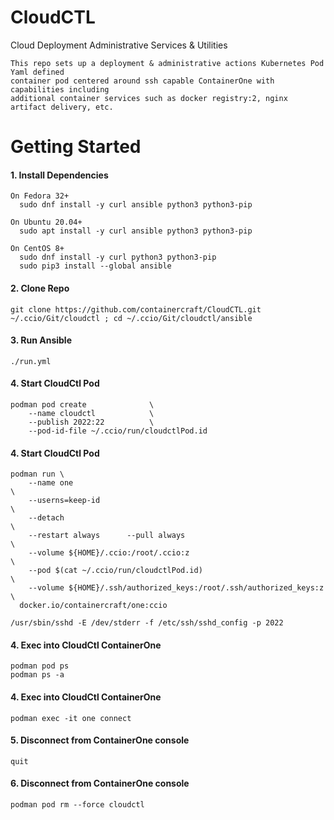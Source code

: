 # CloudCTL
Cloud Deployment Administrative Services & Utilities

```
This repo sets up a deployment & administrative actions Kubernetes Pod Yaml defined 
container pod centered around ssh capable ContainerOne with capabilities including
additional container services such as docker registry:2, nginx artifact delivery, etc.
```

# Getting Started
####  1. Install Dependencies
```
On Fedora 32+
  sudo dnf install -y curl ansible python3 python3-pip

On Ubuntu 20.04+
  sudo apt install -y curl ansible python3 python3-pip

On CentOS 8+
  sudo dnf install -y curl python3 python3-pip
  sudo pip3 install --global ansible
```
####  2. Clone Repo
```
git clone https://github.com/containercraft/CloudCTL.git ~/.ccio/Git/cloudctl ; cd ~/.ccio/Git/cloudctl/ansible
```
####  3. Run Ansible
```
./run.yml
```
####  4. Start CloudCtl Pod
```
podman pod create              \
    --name cloudctl            \
    --publish 2022:22          \
    --pod-id-file ~/.ccio/run/cloudctlPod.id
```
####  4. Start CloudCtl Pod
```
podman run \
    --name one                                                         \
    --userns=keep-id                                                   \
    --detach                                                           \
    --restart always      --pull always                                \
    --volume ${HOME}/.ccio:/root/.ccio:z                               \
    --pod $(cat ~/.ccio/run/cloudctlPod.id)                            \
    --volume ${HOME}/.ssh/authorized_keys:/root/.ssh/authorized_keys:z \
  docker.io/containercraft/one:ccio
```
```
/usr/sbin/sshd -E /dev/stderr -f /etc/ssh/sshd_config -p 2022
```
####  4. Exec into CloudCtl ContainerOne
```
podman pod ps
podman ps -a
```
####  4. Exec into CloudCtl ContainerOne
```
podman exec -it one connect
```
####  5. Disconnect from ContainerOne console
```
quit
```
####  6. Disconnect from ContainerOne console
```
podman pod rm --force cloudctl
```
